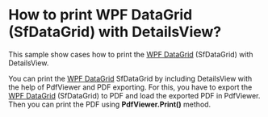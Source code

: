 # How to print WPF DataGrid (SfDataGrid) with DetailsView?

This sample show cases how to print the [WPF DataGrid](https://www.syncfusion.com/wpf-controls/datagrid) (SfDataGrid) with DetailsView.

You can print the [WPF DataGrid](https://www.syncfusion.com/wpf-controls/datagrid) SfDataGrid by including DetailsView with the help of PdfViewer and PDF exporting. For this, you have to export the [WPF DataGrid](https://www.syncfusion.com/wpf-controls/datagrid) (SfDataGrid) to PDF and load the exported PDF in PdfViewer. Then you can print the PDF using **PdfViewer.Print()** method.